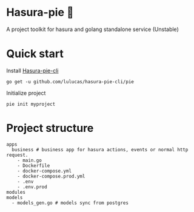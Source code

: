 # Hasura-pie 🥧

A project toolkit for hasura and golang standalone service (Unstable)

# Quick start

Install [Hasura-pie-cli](https://github.com/lulucas/hasura-pie-cli)

```
go get -u github.com/lulucas/hasura-pie-cli/pie
```

Initialize project

```
pie init myproject
```

# Project structure

```
apps
  business # business app for hasura actions, events or normal http request.
    - main.go
    - Dockerfile
    - docker-compose.yml
    - docker-compose.prod.yml
    - .env
    - .env.prod
modules
models
  - models_gen.go # models sync from postgres
```

